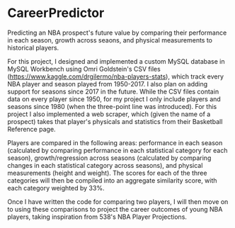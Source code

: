 # CareerPredictor
Predicting an NBA prospect's future value by comparing their performance in each season, growth across seaons, and physical measurements to historical players.

For this project, I designed and implemented a custom MySQL database in MySQL Workbench using Omri Goldstein's CSV files (https://www.kaggle.com/drgilermo/nba-players-stats), which track every NBA player and season played from 1950-2017. I also plan on adding support for seasons since 2017 in the future. While the CSV files contain data on every player since 1950, for my project I only include players and seasons since 1980 (when the three-point line was introduced). For this project I also implemented a web scraper, which (given the name of a prospect) takes that player's physicals and statistics from their Basketball Reference page.

Players are compared in the following areas: performance in each season (calculated by comparing performance in each statistical category for each season), growth/regression across seasons (calculated by comparing changes in each statistical category across seasons), and physical measurements (height and weight). The scores for each of the three categories will then be compiled into an aggregate similarity score, with each category weighted by 33%.

Once I have written the code for comparing two players, I will then move on to using these comparisons to project the career outcomes of young NBA players, taking inspiration from 538's NBA Player Projections.
